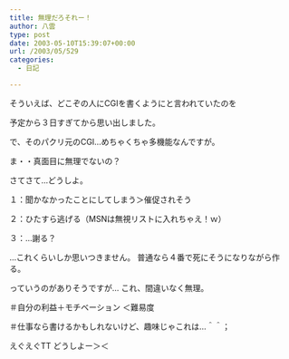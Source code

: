 ```yaml
---
title: 無理だろそれー！
author: 八雲
type: post
date: 2003-05-10T15:39:07+00:00
url: /2003/05/529
categories:
  - 日記

---
```

そういえば、どこぞの人にCGIを書くようにと言われていたのを
  
予定から３日すぎてから思い出しました。

で、そのパクリ元のCGI…めちゃくちゃ多機能なんですが。
  
ま・・真面目に無理でないの？

さてさて…どうしよ。
  
１：聞かなかったことにしてしまう＞催促されそう
  
２：ひたすら逃げる（MSNは無視リストに入れちゃえ！ｗ）
  
３：…謝る？

…これくらいしか思いつきません。 普通なら４番で死にそうになりながら作る。
  
っていうのがありそうですが… これ、間違いなく無理。
  
＃自分の利益＋モチベーション ＜難易度
  
＃仕事なら書けるかもしれないけど、趣味じゃこれは…＾＾；

えぐえぐTT どうしよー＞＜